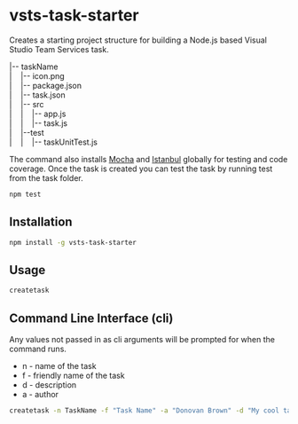 # vsts-task-starter

Creates a starting project structure for building a Node.js based Visual Studio Team Services task.

|-- taskName  
|&nbsp;&nbsp;&nbsp;&nbsp;|-- icon.png  
|&nbsp;&nbsp;&nbsp;&nbsp;|-- package.json  
|&nbsp;&nbsp;&nbsp;&nbsp;|-- task.json  
|&nbsp;&nbsp;&nbsp;&nbsp;|-- src  
|&nbsp;&nbsp;&nbsp;&nbsp;|&nbsp;&nbsp;&nbsp;&nbsp;|-- app.js  
|&nbsp;&nbsp;&nbsp;&nbsp;|&nbsp;&nbsp;&nbsp;&nbsp;|-- task.js    
|&nbsp;&nbsp;&nbsp;&nbsp;|--test  
|&nbsp;&nbsp;&nbsp;&nbsp;|&nbsp;&nbsp;&nbsp;&nbsp;|-- taskUnitTest.js  

The command also installs [Mocha](https://www.npmjs.com/package/mocha) and [Istanbul](https://www.npmjs.com/package/istanbul) globally for testing and code coverage.  Once the task is created you can test the task by running test from the task folder.
```bash  
npm test
```  

## Installation
```bash
npm install -g vsts-task-starter
```
## Usage
```bash
createtask
```
## Command Line Interface (cli)
Any values not passed in as cli arguments will be prompted for when the command runs.  
* n - name of the task
* f - friendly name of the task
* d - description
* a - author  

```bash
createtask -n TaskName -f "Task Name" -a "Donovan Brown" -d "My cool task"  
```